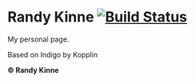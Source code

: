 # Randy Kinne      [![Build Status](https://travis-ci.com/randykinne/randykinne.dev.svg?branch=dev)](https://travis-ci.com/randykinne/randykinne.dev)

My personal page.

Based on Indigo by Kopplin

**© Randy Kinne**
